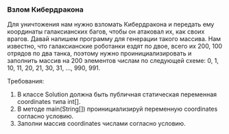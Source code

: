 
### Взлом Кибердракона

Для уничтожения нам нужно взломать Кибердракона и передать ему координаты галаксианских багов, чтобы он атаковал их, как своих врагов.
Давай напишем программу для генерации такого массива. Нам известно, что галаксианские роботанки ездят по двое,
всего их 200, 100 отрядов по два танка, поэтому нужно проинициализировать и заполнить массив на 200 элементов числам
по следующей схеме: 0, 1, 10, 11, 20, 21, 30, 31, ..., 990, 991.


Требования:
1.	В классе Solution должна быть публичная статическая переменная coordinates типа int[].
2.	В методе main(String[]) проинициализируй переменную coordinates согласно условию.
3.	Заполни массив coordinates числами согласно условию.
